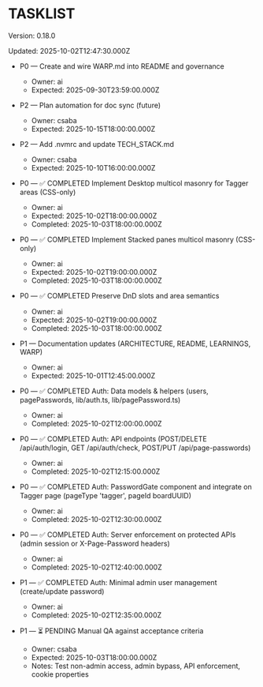 # TASKLIST

Version: 0.18.0

Updated: 2025-10-02T12:47:30.000Z

- P0 — Create and wire WARP.md into README and governance
  - Owner: ai
  - Expected: 2025-09-30T23:59:00.000Z

- P2 — Plan automation for doc sync (future)
  - Owner: csaba
  - Expected: 2025-10-15T18:00:00.000Z

- P2 — Add .nvmrc and update TECH_STACK.md
  - Owner: csaba
  - Expected: 2025-10-10T16:00:00.000Z

- P0 — ✅ COMPLETED Implement Desktop multicol masonry for Tagger areas (CSS-only)
  - Owner: ai
  - Expected: 2025-10-02T18:00:00.000Z
  - Completed: 2025-10-03T18:00:00.000Z

- P0 — ✅ COMPLETED Implement Stacked panes multicol masonry (CSS-only)
  - Owner: ai
  - Expected: 2025-10-02T19:00:00.000Z
  - Completed: 2025-10-03T18:00:00.000Z

- P0 — ✅ COMPLETED Preserve DnD slots and area semantics
  - Owner: ai
  - Expected: 2025-10-02T19:00:00.000Z
  - Completed: 2025-10-03T18:00:00.000Z

- P1 — Documentation updates (ARCHITECTURE, README, LEARNINGS, WARP)
  - Owner: ai
  - Expected: 2025-10-01T12:45:00.000Z

- P0 — ✅ COMPLETED Auth: Data models & helpers (users, pagePasswords, lib/auth.ts, lib/pagePassword.ts)
  - Owner: ai
  - Completed: 2025-10-02T12:00:00.000Z

- P0 — ✅ COMPLETED Auth: API endpoints (POST/DELETE /api/auth/login, GET /api/auth/check, POST/PUT /api/page-passwords)
  - Owner: ai
  - Completed: 2025-10-02T12:15:00.000Z

- P0 — ✅ COMPLETED Auth: PasswordGate component and integrate on Tagger page (pageType 'tagger', pageId boardUUID)
  - Owner: ai
  - Completed: 2025-10-02T12:30:00.000Z

- P0 — ✅ COMPLETED Auth: Server enforcement on protected APIs (admin session or X-Page-Password headers)
  - Owner: ai
  - Completed: 2025-10-02T12:40:00.000Z

- P1 — ✅ COMPLETED Auth: Minimal admin user management (create/update password)
  - Owner: ai
  - Completed: 2025-10-02T12:35:00.000Z

- P1 — ⏳ PENDING Manual QA against acceptance criteria
  - Owner: csaba
  - Expected: 2025-10-03T18:00:00.000Z
  - Notes: Test non-admin access, admin bypass, API enforcement, cookie properties

